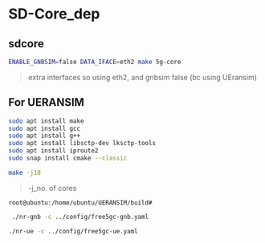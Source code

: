 # SD-Core_dep

## sdcore
```bash
ENABLE_GNBSIM=false DATA_IFACE=eth2 make 5g-core
```
> extra interfaces so using eth2, and gnbsim false (bc using UEransim)

## For UERANSIM
```bash
sudo apt install make
sudo apt install gcc
sudo apt install g++
sudo apt install libsctp-dev lksctp-tools
sudo apt install iproute2
sudo snap install cmake --classic
```
```bash
make -j18
```
> -j_no. of cores

`root@ubuntu:/home/ubuntu/UERANSIM/build#`
```bash
 ./nr-gnb -c ../config/free5gc-gnb.yaml
```
```bash
./nr-ue -c ../config/free5gc-ue.yaml
```
